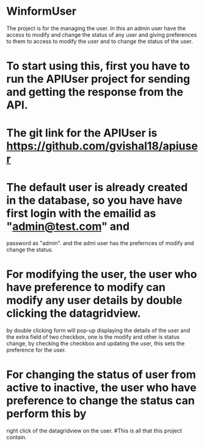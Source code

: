 # WinformUser
The project is for the managing the user.
In this an admin user have the access to modify and change the status of any user and
giving preferences to them to access to modify the user and to change the status of the user.
# To start using this, first you have to run the APIUser project for sending and getting the response from the API.
# The git link for the APIUser is https://github.com/gvishal18/apiuser
# The default user is already created in the database, so you have have first login with the emailid as "admin@test.com" and 
   password as "admin".
   and the admi user has the prefernces of modify and change the status.
# For modifying the user, the user who have preference to modify can modify any user details by double clicking the datagridview.
  by double clicking form will pop-up displaying the details of the user and the extra field of two checkbox, one is the modify 
  and other is status change, by checking the checkbox and updating the user, this sets the preference for the user.
# For changing the status of user from active to inactive, the user who have preference to change the status can perform this by 
right click of the datagridview on the user.
#This is all that this project contain.

